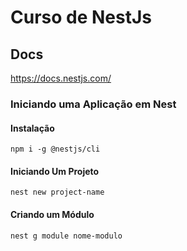 # Curso de NestJs

## Docs

https://docs.nestjs.com/

### Iniciando uma Aplicação em Nest

#### Instalação

    npm i -g @nestjs/cli

#### Iniciando Um Projeto

    nest new project-name


#### Criando um Módulo

    nest g module nome-modulo